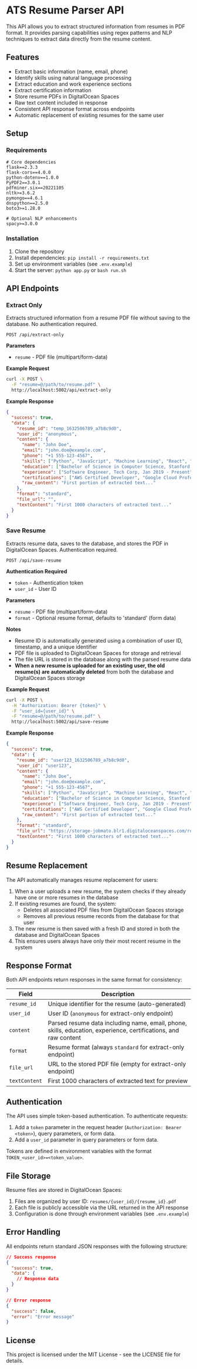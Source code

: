 # ATS Resume Parser API

This API allows you to extract structured information from resumes in PDF format. It provides parsing capabilities using regex patterns and NLP techniques to extract data directly from the resume content.

## Features

- Extract basic information (name, email, phone)
- Identify skills using natural language processing
- Extract education and work experience sections
- Extract certification information
- Store resume PDFs in DigitalOcean Spaces
- Raw text content included in response
- Consistent API response format across endpoints
- Automatic replacement of existing resumes for the same user

## Setup

### Requirements

```
# Core dependencies
flask==2.3.3
flask-cors==4.0.0
python-dotenv==1.0.0
PyPDF2==3.0.1
pdfminer.six==20221105
nltk>=3.6.2
pymongo==4.6.1
dnspython==2.5.0
boto3>=1.28.0

# Optional NLP enhancements
spacy>=3.0.0
```

### Installation

1. Clone the repository
2. Install dependencies: `pip install -r requirements.txt`
3. Set up environment variables (see `.env.example`)
4. Start the server: `python app.py` or `bash run.sh`

## API Endpoints

### Extract Only

Extracts structured information from a resume PDF file without saving to the database. No authentication required.

```
POST /api/extract-only
```

**Parameters**
- `resume` - PDF file (multipart/form-data)

**Example Request**

```bash
curl -X POST \
  -F "resume=@/path/to/resume.pdf" \
  http://localhost:5002/api/extract-only
```

**Example Response**

```json
{
  "success": true,
  "data": {
    "resume_id": "temp_1632506789_a7b8c9d0",
    "user_id": "anonymous",
    "content": {
      "name": "John Doe",
      "email": "john.doe@example.com",
      "phone": "+1 555-123-4567",
      "skills": ["Python", "JavaScript", "Machine Learning", "React", "Data Analysis"],
      "education": ["Bachelor of Science in Computer Science, Stanford University, 2015-2019"],
      "experience": ["Software Engineer, Tech Corp, Jan 2019 - Present", "Intern, Tech Startup, Summer 2018"],
      "certifications": ["AWS Certified Developer", "Google Cloud Professional"],
      "raw_content": "First portion of extracted text..."
    },
    "format": "standard",
    "file_url": "",
    "textContent": "First 1000 characters of extracted text..."
  }
}
```

### Save Resume

Extracts resume data, saves to the database, and stores the PDF in DigitalOcean Spaces. Authentication required.

```
POST /api/save-resume
```

**Authentication Required**
- `token` - Authentication token
- `user_id` - User ID

**Parameters**
- `resume` - PDF file (multipart/form-data)
- `format` - Optional resume format, defaults to 'standard' (form data)

**Notes**
- Resume ID is automatically generated using a combination of user ID, timestamp, and a unique identifier
- PDF file is uploaded to DigitalOcean Spaces for storage and retrieval
- The file URL is stored in the database along with the parsed resume data
- **When a new resume is uploaded for an existing user, the old resume(s) are automatically deleted** from both the database and DigitalOcean Spaces storage

**Example Request**

```bash
curl -X POST \
  -H "Authorization: Bearer {token}" \
  -F "user_id={user_id}" \
  -F "resume=@/path/to/resume.pdf" \
  http://localhost:5002/api/save-resume
```

**Example Response**

```json
{
  "success": true,
  "data": {
    "resume_id": "user123_1632506789_a7b8c9d0",
    "user_id": "user123",
    "content": {
      "name": "John Doe",
      "email": "john.doe@example.com",
      "phone": "+1 555-123-4567",
      "skills": ["Python", "JavaScript", "Machine Learning", "React", "Data Analysis"],
      "education": ["Bachelor of Science in Computer Science, Stanford University, 2015-2019"],
      "experience": ["Software Engineer, Tech Corp, Jan 2019 - Present", "Intern, Tech Startup, Summer 2018"],
      "certifications": ["AWS Certified Developer", "Google Cloud Professional"],
      "raw_content": "First portion of extracted text..."
    },
    "format": "standard",
    "file_url": "https://storage-jobmato.blr1.digitaloceanspaces.com/resumes/user123/user123_1632506789_a7b8c9d0.pdf",
    "textContent": "First 1000 characters of extracted text..."
  }
}
```

## Resume Replacement

The API automatically manages resume replacement for users:

1. When a user uploads a new resume, the system checks if they already have one or more resumes in the database
2. If existing resumes are found, the system:
   - Deletes all associated PDF files from DigitalOcean Spaces storage
   - Removes all previous resume records from the database for that user
3. The new resume is then saved with a fresh ID and stored in both the database and DigitalOcean Spaces
4. This ensures users always have only their most recent resume in the system

## Response Format

Both API endpoints return responses in the same format for consistency:

| Field | Description |
|-------|-------------|
| `resume_id` | Unique identifier for the resume (auto-generated) |
| `user_id` | User ID (`anonymous` for extract-only endpoint) |
| `content` | Parsed resume data including name, email, phone, skills, education, experience, certifications, and raw content |
| `format` | Resume format (always `standard` for extract-only endpoint) |
| `file_url` | URL to the stored PDF file (empty for extract-only endpoint) |
| `textContent` | First 1000 characters of extracted text for preview |

## Authentication

The API uses simple token-based authentication. To authenticate requests:

1. Add a `token` parameter in the request header (`Authorization: Bearer <token>`), query parameters, or form data.
2. Add a `user_id` parameter in query parameters or form data.

Tokens are defined in environment variables with the format `TOKEN_<user_id>=<token_value>`.

## File Storage

Resume files are stored in DigitalOcean Spaces:

1. Files are organized by user ID: `resumes/{user_id}/{resume_id}.pdf`
2. Each file is publicly accessible via the URL returned in the API response
3. Configuration is done through environment variables (see `.env.example`)

## Error Handling

All endpoints return standard JSON responses with the following structure:

```json
// Success response
{
  "success": true,
  "data": {
    // Response data
  }
}

// Error response
{
  "success": false,
  "error": "Error message"
}
```

## License

This project is licensed under the MIT License - see the LICENSE file for details.
